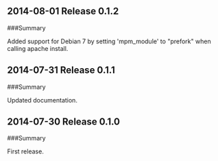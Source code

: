 ## 2014-08-01 Release 0.1.2

###Summary

Added support for Debian 7 by setting 'mpm_module' to "prefork" when calling apache install.


## 2014-07-31 Release 0.1.1

###Summary

Updated documentation.


## 2014-07-30 Release 0.1.0

###Summary

First release.
